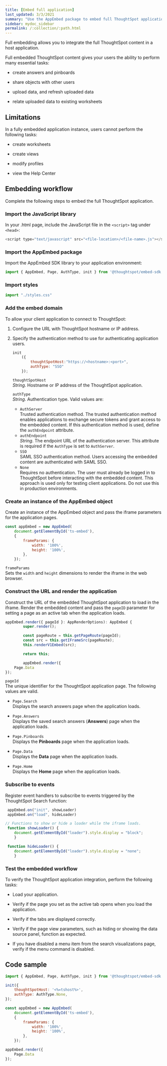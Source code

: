 ```yaml
---
title: [Embed full application]
last_updated: 3/3/2021
summary: "Use the AppEmbed package to embed full ThoughtSpot application in your host application."
sidebar: mydoc_sidebar
permalink: /:collection/:path.html
---
```


Full embedding allows you to integrate the full ThoughtSpot content in a host application.

Full embedded ThoughtSpot content gives your users the ability to perform many essential tasks:

-   create answers and pinboards

-   share objects with other users

-   upload data, and refresh uploaded data

-   relate uploaded data to existing worksheets

## Limitations

In a fully embedded application instance, users  cannot perform the following tasks:

-   create worksheets

-   create views

-   modify profiles

-   view the Help Center


## Embedding workflow
Complete the following steps to embed the full ThoughtSpot application.

### Import the JavaScript library

In your .html page, include the JavaScript file in the `<script>` tag under `<head>`:

``` javascript
<script type="text/javascript" src="<file-location>/<file-name>.js"></script>
```

### Import the AppEmbed package

Import the AppEmbed SDK library to your application environment:

``` javascript
import { AppEmbed, Page, AuthType, init } from '@thoughtspot/embed-sdk';
```

### Import styles

``` javascript
import "./styles.css"
```

### Add the embed domain

To allow your client application to connect to ThoughtSpot:

1.  Configure the URL with ThoughtSpot hostname or IP address.

2.  Specify the authentication method to use for authenticating application users.

    ``` javascript
    init
        ({
            thoughtSpotHost:"https://<hostname>:<port>",
            authType: "SSO"
        });
    ```

    `thoughtSpotHost`   
    *String*.  Hostname or IP address of the ThoughtSpot application.

    `authType`    
    *String*. Authentication type. Valid values are:

    - `AuthServer`  
      Trusted authentication method. The trusted authentication method enables applications to exchange secure tokens and grant access to the embedded content. If this authentication method is used, define the `authEndpoint` attribute.
    - `authEndpoint`    
      *String*. The endpoint URL of the authentication server. This attribute is required if the `AuthType` is set to `AuthServer`.  
    - `SSO`    
      SAML SSO authentication method. Users accessing the embedded content are authenticated with SAML SSO.
    - `None`  
      Requires no authentication. The user must already be logged in to ThoughtSpot before interacting with the embedded content.
      This approach is used only for testing client applications. Do not use this in production environments.

### Create an instance of the AppEmbed object

Create an instance of the AppEmbed object and pass the iframe parameters for the application pages.

``` javascript
const appEmbed = new AppEmbed(
    document.getElementById('ts-embed'),
    {
        frameParams: {
            width: '100%',
            height: '100%',
        },
    });
```

`frameParams`  
Sets the `width` and `height` dimensions to render the iframe in the web browser.

### Construct the URL and render the application

Construct the URL of the embedded ThoughtSpot application to load in the iframe.
Render the embedded content and pass the `pageID` parameter for setting a page as an active tab when the application loads.

``` javascript
appEmbed.render({ pageId }: AppRenderOptions): AppEmbed {
        super.render();

        const pageRoute = this.getPageRoute(pageId);
        const src = this.getIFrameSrc(pageRoute);
        this.renderV1Embed(src);

        return this;

        appEmbed.render({
    Page.Data
});
```

`pageId`  
The unique identifier for the ThoughtSpot application page. The following values are valid.

- `Page.Search`  
 Displays the search answers page when the application loads.

- `Page.Answers`  
 Displays the saved search answers (**Answers**) page when the application loads.

- `Page.Pinboards`  
 Displays the **Pinboards** page when the application loads.

- `Page.Data`  
 Displays the **Data** page when the application loads.

- `Page.Home`  
 Displays the **Home** page when the application loads.


### Subscribe to events

Register event handlers to subscribe to events triggered by the ThoughtSpot Search function:

``` javascript
 appEmbed.on("init", showLoader)
 appEmbed.on("load", hideLoader)

// Functions to show or hide a loader while the iframe loads.
 function showLoader() {
    document.getElementById("loader").style.display = "block";
    }

 function hideLoader() {
    document.getElementById("loader").style.display = "none";
    }
```

### Test the embedded workflow

To verify the ThoughtSpot application integration, perform the following tasks:

-   Load your application.

-   Verify if the page you set as the active tab opens when you load the application.

-   Verify if the tabs are displayed correctly.

-   Verify if the page view parameters, such as hiding or showing the data source panel, function as expected.

-   If you have disabled a menu item from the search visualizations page, verify if the menu command is disabled.

## Code sample

``` javascript
import { AppEmbed, Page, AuthType, init } from '@thoughtspot/embed-sdk';

init({
    thoughtSpotHost: '<%=tshost%>',
    authType: AuthType.None,
});

const appEmbed = new AppEmbed(
    document.getElementById('ts-embed'),
    {
        frameParams: {
            width: '100%',
            height: '100%',
        },
    });

appEmbed.render({
    Page.Data
});
```
